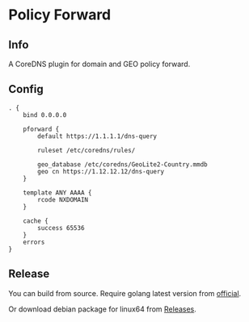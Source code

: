 # Policy Forward

## Info

A CoreDNS plugin for domain and GEO policy forward.

## Config

```
. {
    bind 0.0.0.0

    pforward {
        default https://1.1.1.1/dns-query

        ruleset /etc/coredns/rules/

        geo_database /etc/coredns/GeoLite2-Country.mmdb
        geo cn https://1.12.12.12/dns-query
    }

    template ANY AAAA {
        rcode NXDOMAIN
    }

    cache {
        success 65536
    }
    errors
}
```

## Release

You can build from source. Require golang latest version from [official](https://go.dev/dl/).

Or download debian package for linux64 from [Releases](https://github.com/newcoderlife/pforward/releases).
